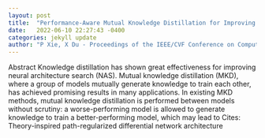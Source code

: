 ```yaml
---
layout: post
title:  "Performance-Aware Mutual Knowledge Distillation for Improving Neural Architecture Search"
date:   2022-06-10 22:27:43 -0400
categories: jekyll update
author: "P Xie, X Du - Proceedings of the IEEE/CVF Conference on Computer , 2022"
---
```

Abstract Knowledge distillation has shown great effectiveness for improving neural architecture search (NAS). Mutual knowledge distillation (MKD), where a group of models mutually generate knowledge to train each other, has achieved promising results in many applications. In existing MKD methods, mutual knowledge distillation is performed between models without scrutiny: a worse-performing model is allowed to generate knowledge to train a better-performing model, which may lead to 
Cites: Theory-inspired path-regularized differential network architecture